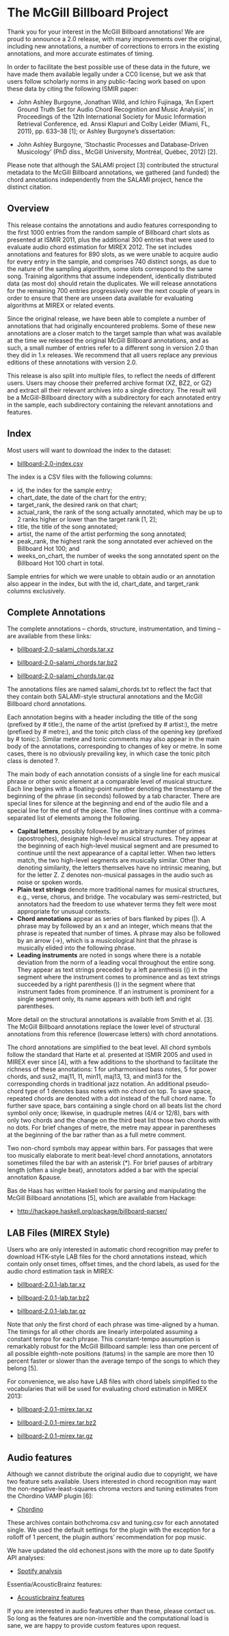 # The McGill Billboard Project

Thank you for your interest in the McGill Billboard annotations! We are proud to announce a 2.0 release, with many improvements over the original, including new annotations, a number of corrections to errors in the existing annotations, and more accurate estimates of timing.

In order to facilitate the best possible use of these data in the future, we have made them available legally under a CC0 license, but we ask that users follow scholarly norms in any public-facing work based on upon these data by citing the following ISMIR paper:

* John Ashley Burgoyne, Jonathan Wild, and Ichiro Fujinaga, ‘An Expert Ground Truth Set for Audio Chord Recognition and Music Analysis’, in Proceedings of the 12th International Society for Music Information Retrieval Conference, ed. Anssi Klapuri and Colby Leider (Miami, FL, 2011), pp. 633–38 [1];
or Ashley Burgoyne’s dissertation:

* John Ashley Burgoyne, ‘Stochastic Processes and Database-Driven Musicology’ (PhD diss., McGill University, Montréal, Québec, 2012) [2].

Please note that although the SALAMI project [3] contributed the structural metadata to the McGill Billboard annotations, we gathered (and funded) the chord annotations independently from the SALAMI project, hence the distinct citation.

## Overview
This release contains the annotations and audio features corresponding to the first 1000 entries from the random sample of Billboard chart slots as presented at ISMIR 2011, plus the additional 300 entries that were used to evaluate audio chord estimation for MIREX 2012. The set includes annotations and features for 890 slots, as we were unable to acquire audio for every entry in the sample, and comprises 740 distinct songs, as due to the nature of the sampling algorithm, some slots correspond to the same song. Training algorithms that assume independent, identically distributed data (as most do) should retain the duplicates. We will release annotations for the remaining 700 entries progressively over the next couple of years in order to ensure that there are unseen data available for evaluating algorithms at MIREX or related events.

Since the original release, we have been able to complete a number of annotations that had originally encountered problems. Some of these new annotations are a closer match to the target sample than what was available at the time we released the original McGill Billboard annotations, and as such, a small number of entries refer to a different song in version 2.0 than they did in 1.x releases. We recommend that all users replace any previous editions of these annotations with version 2.0.

This release is also split into multiple files, to reflect the needs of different users. Users may choose their preferred archive format (XZ, BZ2, or GZ) and extract all their relevant archives into a single directory. The result will be a McGill-Billboard directory with a subdirectory for each annotated entry in the sample, each subdirectory containing the relevant annotations and features.

## Index
Most users will want to download the index to the dataset:

* [billboard-2.0-index.csv](https://github.com/boomerr1/The-McGill-Billboard-Project/blob/master/billboard-2.0-index.csv)

The index is a CSV files with the following columns:

* id, the index for the sample entry;
* chart_date, the date of the chart for the entry;
* target_rank, the desired rank on that chart;
* actual_rank, the rank of the song actually annotated, which may be up to 2 ranks higher or lower than the target rank [1, 2];
* title, the title of the song annotated;
* artist, the name of the artist performing the song annotated;
* peak_rank, the highest rank the song annotated ever achieved on the Billboard Hot 100; and
* weeks_on_chart, the number of weeks the song annotated spent on the Billboard Hot 100 chart in total.

Sample entries for which we were unable to obtain audio or an annotation also appear in the index, but with the id, chart_date, and target_rank columns exclusively.

## Complete Annotations
The complete annotations – chords, structure, instrumentation, and timing – are available from these links:

* [billboard-2.0-salami_chords.tar.xz](https://github.com/boomerr1/The-McGill-Billboard-Project/blob/master/billboard-2.0-salami_chords.tar.xz)

* [billboard-2.0-salami_chords.tar.bz2](https://github.com/boomerr1/The-McGill-Billboard-Project/blob/master/billboard-2.0-salami_chords.tar.bz2)

* [billboard-2.0-salami_chords.tar.gz](https://github.com/boomerr1/The-McGill-Billboard-Project/blob/master/billboard-2.0-salami_chords.tar.gz)

The annotations files are named salami_chords.txt to reflect the fact that they contain both SALAMI-style structural annotations and the McGill Billboard chord annotations.

Each annotation begins with a header including the title of the song (prefixed by # title:), the name of the artist (prefixed by # artist:), the metre (prefixed by # metre:), and the tonic pitch class of the opening key (prefixed by # tonic:). Similar metre and tonic comments may also appear in the main body of the annotations, corresponding to changes of key or metre. In some cases, there is no obviously prevailing key, in which case the tonic pitch class is denoted ?.

The main body of each annotation consists of a single line for each musical phrase or other sonic element at a comparable level of musical structure. Each line begins with a floating-point number denoting the timestamp of the beginning of the phrase (in seconds) followed by a tab character. There are special lines for silence at the beginning and end of the audio file and a special line for the end of the piece. The other lines continue with a comma-separated list of elements among the following.

* __Capital letters__, possibly followed by an arbitrary number of primes (apostrophes), designate high-level musical structures. They appear at the beginning of each high-level musical segment and are presumed to continue until the next appearance of a capital letter. When two letters match, the two high-level segments are musically similar. Other than denoting similarity, the letters themselves have no intrinsic meaning, but for the letter Z. Z denotes non-musical passages in the audio such as noise or spoken words.
* __Plain text strings__ denote more traditional names for musical structures, e.g., verse, chorus, and bridge. The vocabulary was semi-restricted, but annotators had the freedom to use whatever terms they felt were most appropriate for unusual contexts.
* __Chord annotations__ appear as series of bars flanked by pipes (|). A phrase may by followed by an x and an integer, which means that the phrase is repeated that number of times. A phrase may also be followed by an arrow (->), which is a musicological hint that the phrase is musically elided into the following phrase.
* __Leading instruments__ are noted in songs where there is a notable deviation from the norm of a leading vocal throughout the entire song. They appear as text strings preceded by a left parenthesis (() in the segment where the instrument comes to prominence and as text strings succeeded by a right parenthesis ()) in the segment where that instrument fades from prominence. If an instrument is prominent for a single segment only, its name appears with both left and right parentheses.

More detail on the structural annotations is available from Smith et al. [3]. The McGill Billboard annotations replace the lower level of structural annotations from this reference (lowercase letters) with chord annotations.

The chord annotations are simplified to the beat level. All chord symbols follow the standard that Harte et al. presented at ISMIR 2005 and used in MIREX ever since [4], with a few additions to the shorthand to facilitate the richness of these annotations: 1 for unharmonised bass notes, 5 for power chords, and sus2, maj11, 11, min11, maj13, 13, and min13 for the corresponding chords in traditional jazz notation. An additional pseudo-chord type of 1 denotes bass notes with no chord on top. To save space, repeated chords are denoted with a dot instead of the full chord name. To further save space, bars containing a single chord on all beats list the chord symbol only once; likewise, in quadruple metres (4/4 or 12/8), bars with only two chords and the change on the third beat list those two chords with no dots. For brief changes of metre, the metre may appear in parentheses at the beginning of the bar rather than as a full metre comment.

Two non-chord symbols may appear within bars. For passages that were too musically elaborate to merit beat-level chord annotations, annotators sometimes filled the bar with an asterisk (\*). For brief pauses of arbitrary length (often a single beat), annotators added a bar with the special annotation &pause.

Bas de Haas has written Haskell tools for parsing and manipulating the McGill Billboard annotations [5], which are available from Hackage:

* http://hackage.haskell.org/package/billboard-parser/


## LAB Files (MIREX Style)
Users who are only interested in automatic chord recognition may prefer to download HTK-style LAB files for the chord annotations instead, which contain only onset times, offset times, and the chord labels, as used for the audio chord estimation task in MIREX:

* [billboard-2.0.1-lab.tar.xz](https://github.com/boomerr1/The-McGill-Billboard-Project/blob/master/billboard-2.0.1-lab.tar.xz)

* [billboard-2.0.1-lab.tar.bz2](https://github.com/boomerr1/The-McGill-Billboard-Project/blob/master/billboard-2.0.1-lab.tar.bz2)

* [billboard-2.0.1-lab.tar.gz](https://github.com/boomerr1/The-McGill-Billboard-Project/blob/master/billboard-2.0.1-lab.tar.gz)

Note that only the first chord of each phrase was time-aligned by a human. The timings for all other chords are linearly interpolated assuming a constant tempo for each phrase. This constant-tempo assumption is remarkably robust for the McGill Billboard sample: less than one percent of all possible eighth-note positions (tatums) in the sample are more then 10 percent faster or slower than the average tempo of the songs to which they belong [5].

For convenience, we also have LAB files with chord labels simplified to the vocabularies that will be used for evaluating chord estimation in MIREX 2013:

* [billboard-2.0.1-mirex.tar.xz](https://github.com/boomerr1/The-McGill-Billboard-Project/blob/master/billboard-2.0.1-mirex.tar.xz)

* [billboard-2.0.1-mirex.tar.bz2](https://github.com/boomerr1/The-McGill-Billboard-Project/blob/master/billboard-2.0.1-mirex.tar.bz2)

* [billboard-2.0.1-mirex.tar.gz](https://github.com/boomerr1/The-McGill-Billboard-Project/blob/master/billboard-2.0.1-mirex.tar.gz)

## Audio features
Although we cannot distribute the original audio due to copyright, we have two feature sets available. Users interested in chord recognition may want the non-negative-least-squares chroma vectors and tuning estimates from the Chordino VAMP plugin [6]:

* [Chordino](https://github.com/boomerr1/The-McGill-Billboard-Project/blob/master/billboard-2.0-chordino/McGill-Billboard)

These archives contain bothchroma.csv and tuning.csv for each annotated single. We used the default settings for the plugin with the exception for a rolloff of 1 percent, the plugin authors’ recommendation for pop music.

We have updated the old echonest.jsons with the more up to date Spotify API analyses:

* [Spotify analysis](https://github.com/boomerr1/The-McGill-Billboard-Project/blob/master/billboard-2.0-spotify)

Essentia/AcousticBrainz features:

* [Acousticbrainz features](https://github.com/boomerr1/The-McGill-Billboard-Project/blob/master/billboard-2.0-acousticbrainz)

If you are interested in audio features other than these, please contact us. So long as the features are non-invertible and the computational load is sane, we are happy to provide custom features upon request.


